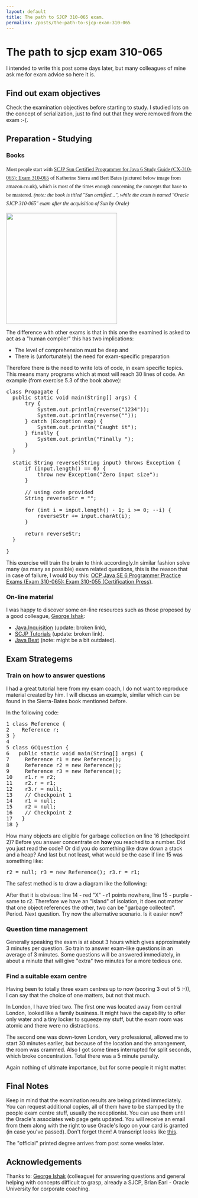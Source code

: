 ```yaml
---
layout: default
title: The path to SJCP 310-065 exam.
permalink: /posts/the-path-to-sjcp-exam-310-065
---
```


# The path to sjcp exam 310-065

I intended to write this post some days later, but many colleagues of mine ask me for exam advice so here it is.

## Find out exam objectives

Check the examination objectives before starting to study. I studied lots on the concept of serialization, just to find out that they were removed from the exam :-(.

## Preparation - Studying

<h3>Books</h3>

<span style="font-size: 14px; line-height: 23px; font-family: Georgia, 'Bitstream Charter', serif; font-weight: normal;">Most people start with <a title="SCJP Sun Certified Programmer for Java 6 Study Guide (CX-310-065): Exam 310-065" href="http://www.amazon.co.uk/Certified-Programmer-Study-Guide-CX-310-065/dp/0071591060/" target="_blank">SCJP Sun Certified Programmer for Java 6 Study Guide (CX-310-065): Exam 310-065</a> of Katherine Sierra and Bert Bates (pictured below image from amazon.co.uk), which is most of the times enough concerning the concepts that have to be mastered. <em>(note: the book is titled "Sun certified...", while the exam is named "Oracle SJCP 310-065" exam after the acquisition of Sun by Orale)</em></span>

<img class="aligncenter" src="http://ecx.images-amazon.com/images/I/51%2BT%2Bi0tAtL._BO2,204,203,200_PIsitb-sticker-arrow-click,TopRight,35,-76_AA300_SH20_OU02_.jpg" alt="" width="300" height="300" />

The difference with other exams is that in this one the examined is asked to act as a "human compiler" this has two implications:

* The level of comprehension must be deep and
* There is (unfortunately) the need for exam-specific preparation

Therefore there is the need to write lots of code, in exam specific topics. This means many programs which at most will reach 30 lines of code. An example (from exercise 5.3 of the book above):

<pre lang="java">class Propagate {
  public static void main(String[] args) {
      try {
          System.out.println(reverse("1234"));
          System.out.println(reverse(""));
      } catch (Exception exp) {
          System.out.println("Caught it");
      } finally {
          System.out.println("Finally ");
      }
  }

  static String reverse(String input) throws Exception {
      if (input.length() == 0) {
          throw new Exception("Zero input size");
      }

      // using code provided
      String reverseStr = "";

      for (int i = input.length() - 1; i &gt;= 0; --i) {
          reverseStr += input.charAt(i);
      }

      return reverseStr;
  }

}</pre>

This exercise will train the brain to think accordingly.In similar fashion solve many (as many as possible) exam related questions, this is the reason that in case of failure, I would buy this: <a href="http://www.amazon.co.uk/Java-Programmer-Practice-Exams-310-065/dp/0072260882/" target="_blank">OCP Java SE 6 Programmer Practice Exams (Exam 310-065): Exam 310-055 (Certification Press)</a>.

<h3>On-line material</h3>

I was happy to discover some on-line resources such as those proposed by a good colleague, <a title="G. Ishak linked in profile" href="http://uk.linkedin.com/pub/george-ishak/14/302/967" target="_blank">George Ishak</a>:

* <a href="http://enigma.vm.bytemark.co.uk/webstart.html" target="_blank">Java.Inquisition</a> (update: broken link),
* <a href="http://www.exforsys.com/certification/scjp.html" target="_blank">SCJP Tutorials</a> (update: broken link).
* <a href="http://www.javabeat.net/products/cert/scjp-1-5.php" target="_blank">Java Beat</a> (note: might be a bit outdated).

## Exam Strategems

<h3>Train on how to answer questions</h3>

I had a great tutorial here from my exam coach, I do not want to reproduce material created by him. I will discuss an example, similar which can be found in the Sierra-Bates book mentioned before.

In the following code:

<pre lang="java">1 class Reference {
2    Reference r;
3 }
4
5 class GCQuestion {
6   public static void main(String[] args) {
7     Reference r1 = new Reference();
8     Reference r2 = new Reference();
9     Reference r3 = new Reference();
10    r1.r = r2;
11    r2.r = r1;
12    r3.r = null;
13    // Checkpoint 1
14    r1 = null;
15    r2 = null;
16    // Checkpoint 2
17   }
18 }</pre>

How many objects are eligible for garbage collection on line 16 (checkpoint 2)? Before you answer concentrate on <strong>how</strong> you reached to a number. Did you just read the code? Or did you do something like draw down a stack and a heap? And last but not least, what would be the case if line 15 was something like:

<pre lang="java">r2 = null; r3 = new Reference(); r3.r = r1;</pre>

The safest method is to draw a diagram like the following:<img class="alignleft" title="stack heap diagram" src="https://dl.dropboxusercontent.com/u/1995706/cdn/blog/javaGCexample.png" alt="" style="background-color: white" />

After that it is obvious: line 14 - red "X" - r1 points nowhere, line 15 - purple - same to r2. Therefore we have an "island" of isolation, it does not matter that one object references the other, two can be "garbage collected". Period. Next question. Try now the alternative scenario. Is it easier now?

<h3>Question time management</h3>

Generally speaking the exam is at about 3 hours which gives approximately 3 minutes per question. So train to answer exam-like questions in an average of 3 minutes. Some questions will be answered immediately, in about a minute that will give "extra" two minutes for a more tedious one.

<h3>Find a suitable exam centre</h3>

Having been to totally three exam centres up to now (scoring 3 out of 5 :-)), I can say that the choice of one matters, but not that much.

In London, I have tried two. The first one was located away from central London, looked like a family business. It might have the capability to offer only water and a tiny locker to squeeze my stuff, but the exam room was atomic and there were no distractions.

The second one was down-town London, very professional, allowed me to start 30 minutes earlier, but because of the location and the arrangement, the room was crammed. Also I got some times interrupted for split seconds, which broke concentration. Total there was a 5 minute penalty.

Again nothing of ultimate importance, but for some people it might matter.

## Final Notes

Keep in mind that the examination results are being printed immediately. You can request additional copies, all of them have to be stamped by the people exam centre stuff, usually the receptionist. You can use them until the Oracle's associates web page gets updated. You will receive an email from them along with the right to use Oracle's logo on your card is granted (in case you've passed). Don't forget them! A transcript looks like <a href="http://dl.dropbox.com/u/1995706/cv/supporting_documents/JavaSE6-ProgrammerCertifiedProfessionalExamScoreReport.pdf" target="_blank">th﻿is</a>.

The "official" printed degree arrives from post some weeks later.

## Acknowledgements

Thanks to: <a title="G. Ishak linked in profile" href="http://uk.linkedin.com/pub/george-ishak/14/302/967" target="_blank">George Ishak</a> (colleague) for answering questions and general helping with concepts difficult to grasp, already a SJCP, Brian Earl - Oracle University for corporate coaching.
